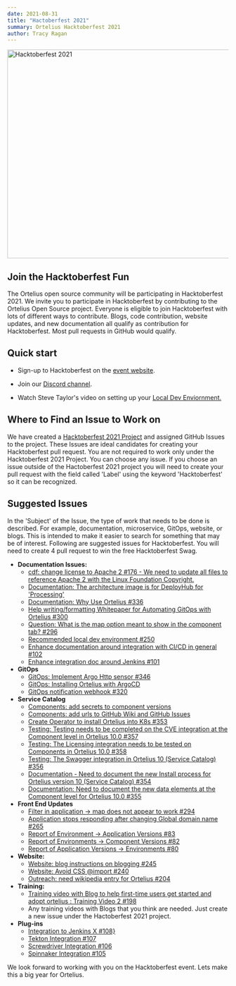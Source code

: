 ```yaml
---
date: 2021-08-31
title: "Hactoberfest 2021"
summary: Ortelius Hacktoberfest 2021
author: Tracy Ragan
---
```


<div class="col-center">
<img src="/images/hacktoberfest2021.png" alt="Hacktoberfest 2021" height="474px" width="989px" />
</div>
<p></p>

## Join the Hacktoberfest Fun

The Ortelius open source community will be participating in Hacktoberfest 2021. We invite you to participate in Hacktoberfest by contributing to the Ortelius Open Source project. Everyone is eligible to join Hacktoberfest with lots of different ways to contribute. Blogs, code contribution, website updates, and new documentation all qualify as contribution for Hacktoberfest. Most pull requests in GitHub would qualify.

## Quick start
- Sign-up to Hacktoberfest on the [event website](https://hacktoberfest.digitalocean.com/).

- Join our [Discord channel](https://discord.gg/wM4b5yEFzS).

- Watch Steve Taylor's video on setting up your [Local Dev Enviornment.](https://www.youtube.com/watch?v=K7r-jp9ZmTE&list=PLjQ1l9KZoIQ39x2230RCUZM8ZlRT1-rp4) 

## Where to Find an Issue to Work on
We have created a [Hacktoberfest 2021 Project](https://github.com/ortelius/ortelius/projects/5) and assigned GitHub Issues to the project. These Issues are ideal candidates for creating your Hacktoberfest pull request. You are not required to work only under the Hacktoberfest 2021 Project. You can choose any issue. If you choose an issue outside of the Hactoberfest 2021 project you will need to create your pull request with the field called 'Label' using the keyword 'Hacktoberfest' so it can be recognized.


## Suggested Issues

In the 'Subject' of the Issue, the type of work that needs to be done is described. For example, documentation, microservice, GitOps, website, or blogs. This is intended to make it easier to search for something that may be of interest. Following are suggested issues for Hacktoberfest. You will need to create 4 pull request to win the free Hacktoberfest Swag. 

- <strong>Documentation Issues:</strong><br>
     - [cdf: change license to Apache 2 #176 - We need to update all files to reference Apache 2 with the Linux Foundation Copyright.](https://github.com/ortelius/ortelius/issues/176)
    - [Documentation: The architecture image is for DeployHub for 'Processing'](https://github.com/ortelius/ortelius/issues/333)
    - [Documentation: Why Use Ortelius #336](https://github.com/ortelius/ortelius/issues/336)
    - [Help writing/formatting Whitepaper for Automating GitOps with Ortelius #300](https://github.com/ortelius/ortelius/issues/300)
    - [Question: What is the map option meant to show in the component tab? #296](https://github.com/ortelius/ortelius/issues/296)
    - [Recommended local dev environment #250](https://github.com/ortelius/ortelius/issues/250)
    - [Enhance documentation around integration with CI/CD in general #102](https://github.com/ortelius/ortelius/issues/102)
    - [Enhance integration doc around Jenkins #101](https://github.com/ortelius/ortelius/issues/101)
- <strong>GitOps</strong><br>
    - [GitOps: Implement Argo Http sensor #346](https://github.com/ortelius/ortelius/issues/346)
    - [GitOps: Installing Ortelius with ArgoCD](https://github.com/ortelius/ortelius/issues/345)
    - [GitOps notification webhook #320](https://github.com/ortelius/ortelius/issues/320)
- <strong>Service Catalog</strong><br>
    - [Components: add secrets to component versions](https://github.com/ortelius/ortelius/issues/341)
    - [Components: add urls to GitHub Wiki and GitHub Issues](https://github.com/ortelius/ortelius/issues/340)
    - [Create Operator to install Ortelius into K8s #353](https://github.com/ortelius/ortelius/issues/353)
    - [Testing: Testing needs to be completed on the CVE integration at the Component level in Ortelius 10.0 #357](https://github.com/ortelius/ortelius/issues/357)
    - [Testing: The Licensing integration needs to be tested on Components in Ortelius 10.0 #358](https://github.com/ortelius/ortelius/issues/358)
    - [Testing: The Swagger integration in Ortelius 10 (Service Catalog) #356](https://github.com/ortelius/ortelius/issues/356)
     - [Documentation - Need to document the new Install process for Ortelius version 10 (Service Catalog) #354](https://github.com/ortelius/ortelius/issues/354)
     - [Documentation: Need to document the new data elements at the Component level for Ortelius 10.0 #355](https://github.com/ortelius/ortelius/issues/355)
- <strong>Front End Updates</strong><br>
   - [Filter in application -> map does not appear to work #294](https://github.com/ortelius/ortelius/issues/294)
   - [Application stops responding after changing Global domain name #265](https://github.com/ortelius/ortelius/issues/265)
   - [Report of Environment -> Application Versions #83](https://github.com/ortelius/ortelius/issues/83)
   - [Report of Environments -> Component Versions #82](https://github.com/ortelius/ortelius/issues/82)
   - [Report of Application Versions -> Environments #80](https://github.com/ortelius/ortelius/issues/80)
- <strong>Website:</strong><br>
    - [Website: blog instructions on blogging #245](https://github.com/ortelius/ortelius/issues/245)
    - [Website: Avoid CSS @import #240](https://github.com/ortelius/ortelius/issues/240)
    - [Outreach: need wikipedia entry for Ortelius #204](https://github.com/ortelius/ortelius/issues/204)
- <strong>Training:</strong><br>
    - [Training video with Blog to help first-time users get started and adopt ortelius : Training Video 2 #198](https://github.com/ortelius/ortelius/issues/198)
    - Any training videos with Blogs that you think are needed. Just create a new issue under the Hactoberfest 2021 project.  
- <strong>Plug-ins</strong><br>
   - [Integration to Jenkins X #108}](https://github.com/ortelius/ortelius/issues/108)
   - [Tekton Integration #107](https://github.com/ortelius/ortelius/issues/107)
   - [Screwdriver Integration #106](https://github.com/ortelius/ortelius/issues/106)
   - [Spinnaker Integration #105](https://github.com/ortelius/ortelius/issues/105)

We look forward to working with you on the Hacktoberfest event. Lets make this a big year for Ortelius. 